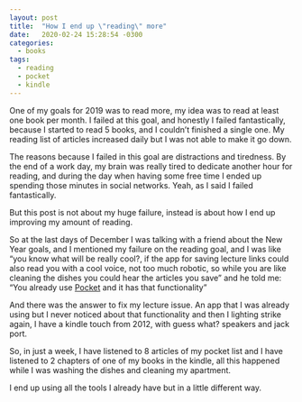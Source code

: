 ```yaml
---
layout: post
title:  "How I end up \"reading\" more"
date:   2020-02-24 15:28:54 -0300
categories: 
  - books
tags:
  - reading
  - pocket
  - kindle
---
```


One of my goals for 2019 was to read more, my idea was to read at least one book per month. I failed at this goal, and honestly I failed fantastically, because I started to read 5 books, and I couldn’t finished a single one. My reading list of articles increased daily but I was not able to make it go down. 

The reasons because I failed in this goal are distractions and tiredness. By the end of a work day, my brain was really tired to dedicate another hour for reading, and during the day when having some free time I ended up spending those minutes in social networks. Yeah, as I said I failed fantastically. 

But this post is not about my huge failure, instead is about how I end up improving my amount of reading.

So at the last days of December I was talking with a friend about the New Year goals, and I mentioned my failure on the reading goal, and I was like “you know what will be really cool?, if the app for saving lecture links could also read you with a cool voice, not too much robotic, so while you are like cleaning the dishes you could hear the articles you save” and he told me: 
“You already use [Pocket](https://getpocket.com/) and it has that functionality”

And there was the answer to fix my lecture issue. An app that I was already using but I never noticed about that functionality and then I lighting strike again, I have a kindle touch from 2012, with guess what? speakers and jack port.

So, in just a week, I have listened to 8 articles of my pocket list and I have listened to 2 chapters of one of my books in the kindle, all this happened while I was washing the dishes and cleaning my apartment. 

I end up using all the tools I already have but in a little different way.


